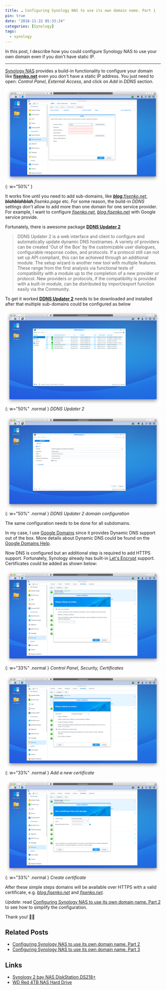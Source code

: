 ```yaml
---
title: ☁️ Configuring Synology NAS to use its own domain name. Part 1
pin: true
date: "2018-11-22 05:33:24"
categories: [Synology]
tags:
  - synology
---
```


In this post, I describe how you could configure Synology NAS to use your own domain even if you don't have static IP.

---

[Synology NAS](https://amzn.to/2S6JOfI) provides a build-in functionality to configure your domain like **[fisenko.net](https://fisenko.net)** even you don't have a static IP address. You just need to open: _Control Panel_, _External Access_, and click on _Add_ in _DDNS_ section.

![Control Panel](/assets/img/blog/synology-configuring-domain-part-1/image-1.png){: w="50%" }

It works fine until you need to add sub-domains, like _[**blog**.fisenko.net](https://blog.fisenko.net/)_, _**blahblahblah**.fisenko.page_ etc. For some reason, the build-in _DDNS_ settings don't allow to add more than one domain for one service provider. For example, I want to configure _[fisenko.net](https://fisenko.net/)_, _[blog.fisenko.net](https://blog.fisenko.net)_ with Google service provide.

Fortunately, there is awesome package **[DDNS Updater 2](https://www.cphub.net/?p=ddnsupdater2)**

> DDNS Updater 2 is a web interface and client to configure and automatically update dynamic DNS hostnames. A variety of providers can be created 'Out of the Box' by the customizable user dialogues, configurable response codes, and protocols. If a protocol still can not set up API compliant, this can be achieved through an additional module. The setup wizard is another new tool with multiple features. These range from the first analysis via functional tests of compatibility with a module up to the completion of a new provider or protocol. New providers or protocols, if the compatibility is provided with a built-in module, can be distributed by import/export function easily via the Community.

To get it worked **[DDNS Updater 2](https://www.cphub.net/?p=ddnsupdater2)** needs to be downloaded and installed after that multiple sub-domains could be configured as below

![DDNS Updater 2](/assets/img/blog/synology-configuring-domain-part-1/image-2.png){: w="50%" .normal }
_DDNS Updater 2_

![DDNS Updater 2 domain configuration](/assets/img/blog/synology-configuring-domain-part-1/image-3.png){: w="50%" .normal }
_DDNS Updater 2 domain configuration_

The same configuration needs to be done for all subdomains.

In my case, I use [Google Domains](https://domains.google/) since it provides Dynamic DNS support out of the box. More details about Dynamic DNS could be found on the [Google Domains Help](https://support.google.com/domains/answer/6147083?hl=en&ref_topic=9018335).

Now DNS is configured but an additional step is required to add HTTPS support. Fortunately, Synology already has built-in [Let's Encrypt](https://letsencrypt.org) support. Certificates could be added as shown below:

![Control Panel, Security, Certificates](/assets/img/blog/synology-configuring-domain-part-1/image-4.png){: w="33%" .normal }
_Control Panel, Security, Certificates_

![Add a new certificate](/assets/img/blog/synology-configuring-domain-part-1/image-5.png){: w="33%" .normal }
_Add a new certificate_

![Create certificate](/assets/img/blog/synology-configuring-domain-part-1/image-6.png){: w="33%" .normal }
_Create certificate_

After these simple steps domains will be available over HTTPS with a valid certificate, e.g. _[blog.fisenko.net](https://blog.fisenko.net)_ and _[fisenko.net](https://fisenko.net)._

_Update_: read [Configuring Synology NAS to use its own domain name. Part 2](/synology-configuring-domain-part-2/) to see how to simplify the configuration.

Thank you! 🙏🏻

## Related Posts

- [Configuring Synology NAS to use its own domain name. Part 2](/synology-configuring-domain-part-2/)
- [Configuring Synology NAS to use its own domain name. Part 3](/configuring-synology-nas-to-use-its-own-domain-name-part-3/)

## Links

- [Synology 2 bay NAS DiskStation DS218+](https://amzn.to/2Kq2J2L)
- [WD Red 4TB NAS Hard Drive](https://www.amazon.com/Red-4TB-NAS-Hard-Drive/dp/B00EHBERSE/ref=pd_bxgy_147_img_2?_encoding=UTF8&pd_rd_i=B00EHBERSE&pd_rd_r=0f380cf2-ee17-11e8-ac6d-e5cddbbd9c33&pd_rd_w=iEFGP&pd_rd_wg=f8Cbb&pf_rd_i=desktop-dp-sims&pf_rd_m=ATVPDKIKX0DER&pf_rd_p=6725dbd6-9917-451d-beba-16af7874e407&pf_rd_r=VY4PTZ4YND3B98G6CXBD&pf_rd_s=desktop-dp-sims&pf_rd_t=40701&psc=1&refRID=VY4PTZ4YND3B98G6CXBD)
